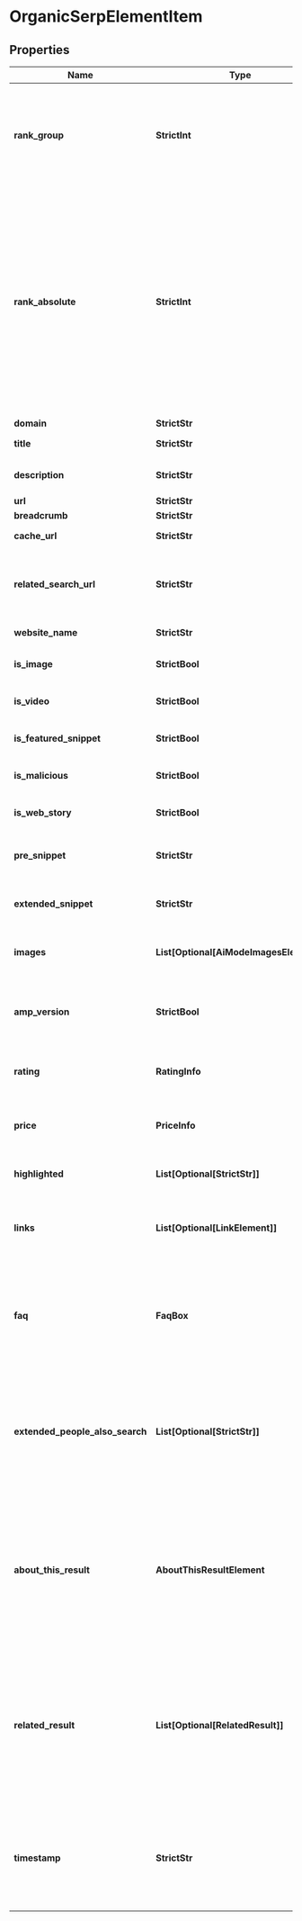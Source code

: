 # OrganicSerpElementItem


## Properties

| Name | Type | Description | Notes |
|------------ | ------------- | ------------- | -------------|
**rank_group** | **StrictInt** | group rank in SERP<br>position within a group of elements with identical type values<br>positions of elements with different type values are omitted from rank_group |[optional]|
**rank_absolute** | **StrictInt** | absolute rank in SERP<br>absolute position among all the elements found in SERP<br>note values are returned in the ascending order, with values corresponding to advanced SERP features omitted from the results;<br>to get all items (including SERP features and rich snippets) with their positions, please refer to the Google Organiс Advanced SERP endpoint |[optional]|
**domain** | **StrictStr** | domain in SERP |[optional]|
**title** | **StrictStr** | title of the results element in SERP |[optional]|
**description** | **StrictStr** | description of the results element in SERP |[optional]|
**url** | **StrictStr** | relevant URL in SERP |[optional]|
**breadcrumb** | **StrictStr** | breadcrumb in SERP |[optional]|
**cache_url** | **StrictStr** | cached version of the page |[optional]|
**related_search_url** | **StrictStr** | URL to a similar search<br>URL to a new search for the same keyword(s) on related sites |[optional]|
**website_name** | **StrictStr** | name of the website in SERP |[optional]|
**is_image** | **StrictBool** | indicates whether the element contains an image |[optional]|
**is_video** | **StrictBool** | indicates whether the element contains a video |[optional]|
**is_featured_snippet** | **StrictBool** | indicates whether the element is a featured_snippet |[optional]|
**is_malicious** | **StrictBool** | indicates whether the element is marked as malicious |[optional]|
**is_web_story** | **StrictBool** | indicates whether the element is marked as Google web story |[optional]|
**pre_snippet** | **StrictStr** | includes additional information appended before the result description in SERP |[optional]|
**extended_snippet** | **StrictStr** | includes additional information appended after the result description in SERP |[optional]|
**images** | **List[Optional[AiModeImagesElement]]** | images of the element<br>if there are none, equals null |[optional]|
**amp_version** | **StrictBool** | Accelerated Mobile Pages<br>indicates whether an item has the Accelerated Mobile Page (AMP) version |[optional]|
**rating** | **RatingInfo** | the item’s rating <br>the popularity rate based on reviews and displayed in SERP |[optional]|
**price** | **PriceInfo** | pricing details<br>contains the pricing details of the product or service featured in the result |[optional]|
**highlighted** | **List[Optional[StrictStr]]** | words highlighted in bold within the results description |[optional]|
**links** | **List[Optional[LinkElement]]** | sitelinks<br>the links shown below some of Google’s search results<br>if there are none, equals null |[optional]|
**faq** | **FaqBox** | frequently asked questions<br>questions and answers extension shown below some of Google’s search results<br>if there are none, equals null |[optional]|
**extended_people_also_search** | **List[Optional[StrictStr]]** | extension of the organic element<br>extension of the organic result containing related search queries<br>Note: extension appears in SERP upon clicking on the result and then bouncing back to search results |[optional]|
**about_this_result** | **AboutThisResultElement** | contains information from the ‘About this result’ panel<br>‘About this result’ panel provides additional context about why Google returned this result for the given query;<br>this feature appears after clicking on the three dots next to most results |[optional]|
**related_result** | **List[Optional[RelatedResult]]** | related result from the same domain<br>related result from the same domain appears as a part of the main result snippet;<br>you can derive the related_result snippets as 'type': 'organic' results by setting the group_organic_results parameter to false in the POST request |[optional]|
**timestamp** | **StrictStr** | date and time when the result was published<br>in the UTC format: “yyyy-mm-dd hh-mm-ss +00:00”<br>example:<br>2019-11-15 12:57:46 +00:00 |[optional]|